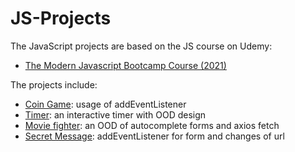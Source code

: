 # JS-Projects
 
The JavaScript projects are based on the JS course on Udemy: 
 - [The Modern Javascript Bootcamp Course (2021)](https://www.udemy.com/course/javascript-beginners-complete-tutorial/)

The projects include:
 - [Coin Game](https://github.com/hansxiao7/JS-Projects/tree/main/Coin_Game): usage of addEventListener
 - [Timer](https://github.com/hansxiao7/JS-Projects/tree/main/Timer): an interactive timer with OOD design
 - [Movie fighter](https://github.com/hansxiao7/JS-Projects/tree/main/Movie%20Fight): an OOD of autocomplete forms and axios fetch
 - [Secret Message](https://github.com/hansxiao7/JS-Projects/tree/main/Secrete%20Msg): addEventListener for form and changes of url
